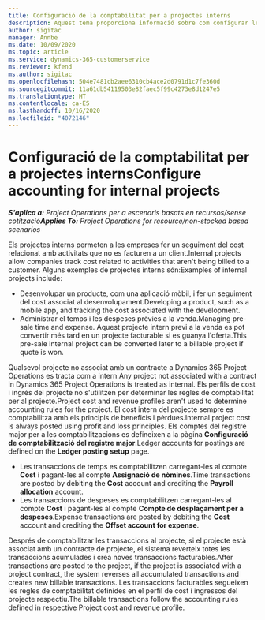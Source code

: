 ```yaml
---
title: Configuració de la comptabilitat per a projectes interns
description: Aquest tema proporciona informació sobre com configurar les pràctiques de comptabilitat per a projectes interns al Project Operations.
author: sigitac
manager: Annbe
ms.date: 10/09/2020
ms.topic: article
ms.service: dynamics-365-customerservice
ms.reviewer: kfend
ms.author: sigitac
ms.openlocfilehash: 504e7481cb2aee6310cb4ace2d0791d1c7fe360d
ms.sourcegitcommit: 11a61db54119503e82faec5f99c4273e8d1247e5
ms.translationtype: HT
ms.contentlocale: ca-ES
ms.lasthandoff: 10/16/2020
ms.locfileid: "4072146"
---
```

# <a name="configure-accounting-for-internal-projects"></a><span data-ttu-id="a33f0-103">Configuració de la comptabilitat per a projectes interns</span><span class="sxs-lookup"><span data-stu-id="a33f0-103">Configure accounting for internal projects</span></span>

<span data-ttu-id="a33f0-104">_**S'aplica a:** Project Operations per a escenaris basats en recursos/sense cotització_</span><span class="sxs-lookup"><span data-stu-id="a33f0-104">_**Applies To:** Project Operations for resource/non-stocked based scenarios_</span></span>

<span data-ttu-id="a33f0-105">Els projectes interns permeten a les empreses fer un seguiment del cost relacionat amb activitats que no es facturen a un client.</span><span class="sxs-lookup"><span data-stu-id="a33f0-105">Internal projects allow companies track cost related to activities that aren't being billed to a customer.</span></span> <span data-ttu-id="a33f0-106">Alguns exemples de projectes interns són:</span><span class="sxs-lookup"><span data-stu-id="a33f0-106">Examples of internal projects include:</span></span>

- <span data-ttu-id="a33f0-107">Desenvolupar un producte, com una aplicació mòbil, i fer un seguiment del cost associat al desenvolupament.</span><span class="sxs-lookup"><span data-stu-id="a33f0-107">Developing a product, such as a mobile app, and tracking the cost associated with the development.</span></span>
- <span data-ttu-id="a33f0-108">Administrar el temps i les despeses prèvies a la venda.</span><span class="sxs-lookup"><span data-stu-id="a33f0-108">Managing pre-sale time and expense.</span></span> <span data-ttu-id="a33f0-109">Aquest projecte intern previ a la venda es pot convertir més tard en un projecte facturable si es guanya l'oferta.</span><span class="sxs-lookup"><span data-stu-id="a33f0-109">This pre-sale internal project can be converted later to a billable project if quote is won.</span></span>

<span data-ttu-id="a33f0-110">Qualsevol projecte no associat amb un contracte a Dynamics 365 Project Operations es tracta com a intern.</span><span class="sxs-lookup"><span data-stu-id="a33f0-110">Any project not associated with a contract in Dynamics 365 Project Operations is treated as internal.</span></span> <span data-ttu-id="a33f0-111">Els perfils de cost i ingrés del projecte no s'utilitzen per determinar les regles de comptabilitat per al projecte.</span><span class="sxs-lookup"><span data-stu-id="a33f0-111">Project cost and revenue profiles aren't used to determine accounting rules for the project.</span></span> <span data-ttu-id="a33f0-112">El cost intern del projecte sempre es comptabilitza amb els principis de beneficis i pèrdues.</span><span class="sxs-lookup"><span data-stu-id="a33f0-112">Internal project cost is always posted using profit and loss principles.</span></span> <span data-ttu-id="a33f0-113">Els comptes del registre major per a les comptabilitzacions es defineixen a la pàgina **Configuració de comptabilització del registre major**.</span><span class="sxs-lookup"><span data-stu-id="a33f0-113">Ledger accounts for postings are defined on the **Ledger posting setup** page.</span></span>

- <span data-ttu-id="a33f0-114">Les transaccions de temps es comptabilitzen carregant-les al compte **Cost** i pagant-les al compte **Assignació de nòmines**.</span><span class="sxs-lookup"><span data-stu-id="a33f0-114">Time transactions are posted by debiting the **Cost** account and crediting the **Payroll allocation** account.</span></span>
- <span data-ttu-id="a33f0-115">Les transaccions de despeses es comptabilitzen carregant-les al compte **Cost** i pagant-les al compte **Compte de desplaçament per a despeses**.</span><span class="sxs-lookup"><span data-stu-id="a33f0-115">Expense transactions are posted by debiting the **Cost** account and crediting the **Offset account for expense**.</span></span>

<span data-ttu-id="a33f0-116">Després de comptabilitzar les transaccions al projecte, si el projecte està associat amb un contracte de projecte, el sistema reverteix totes les transaccions acumulades i crea noves transaccions facturables.</span><span class="sxs-lookup"><span data-stu-id="a33f0-116">After transactions are posted to the project, if the project is associated with a project contract, the system reverses all accumulated transactions and creates new billable transactions.</span></span> <span data-ttu-id="a33f0-117">Les transaccions facturables segueixen les regles de comptabilitat definides en el perfil de cost i ingressos del projecte respectiu.</span><span class="sxs-lookup"><span data-stu-id="a33f0-117">The billable transactions follow the accounting rules defined in respective Project cost and revenue profile.</span></span>


